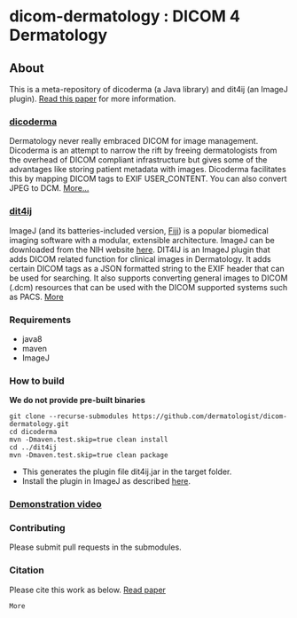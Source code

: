# dicom-dermatology  : DICOM 4 Dermatology

## About
This is a meta-repository of dicoderma (a Java library) and dit4ij (an ImageJ plugin). [Read this paper]() for more information.

### [dicoderma](https://github.com/dermatologist/dicoderma)
Dermatology never really embraced DICOM for image management. Dicoderma is an attempt to narrow the rift by freeing dermatologists from the overhead of DICOM compliant infrastructure but gives some of the advantages like storing patient metadata with images. Dicoderma facilitates this by mapping DICOM tags to EXIF USER_CONTENT. You can also convert JPEG to DCM.  [More...](https://github.com/dermatologist/dicoderma)

### [dit4ij](https://github.com/dermatologist/dit4ij)
ImageJ (and its batteries-included version, [Fiji](https://fiji.sc/)) is a popular biomedical imaging software with a modular, extensible architecture. ImageJ can be downloaded from the NIH website [here](https://imagej.nih.gov/ij/download.html). DIT4IJ is an ImageJ plugin that adds DICOM related function for clinical images in Dermatology. It adds certain DICOM tags as a JSON formatted string to the EXIF header that can be used for searching. It also supports converting general images to DICOM (.dcm) resources that can be used with the DICOM supported systems such as PACS. [More](https://github.com/dermatologist/dit4ij)

### Requirements
* java8
* maven
* ImageJ

### How to build
**We do not provide pre-built binaries**
```
git clone --recurse-submodules https://github.com/dermatologist/dicom-dermatology.git
cd dicoderma
mvn -Dmaven.test.skip=true clean install
cd ../dit4ij
mvn -Dmaven.test.skip=true clean package
```
* This generates the plugin file dit4ij<VERSION>.jar in the target folder.
* Install the plugin in ImageJ as described [here](https://imagej.net/Installing_3rd_party_plugins).

### [Demonstration video]()

### Contributing
Please submit pull requests in the submodules.

### Citation
Please cite this work as below. [Read paper]()

```
More
```

